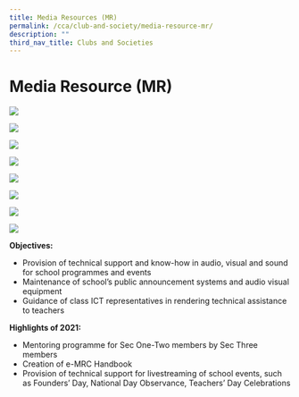 ```yaml
---
title: Media Resources (MR)
permalink: /cca/club-and-society/media-resource-mr/
description: ""
third_nav_title: Clubs and Societies
---
```

# **Media Resource (MR)**

![](/images/Setting-Up-for-Live-Stream-2-1024x768.jpeg)

![](/images/Setting-Up-for-Live-Stream-768x1024.jpeg)

![](/images/Before-CB-1-768x1024.jpeg)

![](/images/Before-CB-2-1024x768.jpg)

![](/images/Grad-Service-1-768x1024.jpeg)

![](/images/S1-CCA-Open-House-1024x768.jpg)

![](/images/CCA-session-2-1024x768.jpg)

![](/images/S1-CCA-Open-House-2-1024x768.jpg)

**Objectives:**

*   Provision of technical support and know-how in audio, visual and sound for school programmes and events
*   Maintenance of school’s public announcement systems and audio visual equipment
*   Guidance of class ICT representatives in rendering technical assistance to teachers

**Highlights of 2021:**

*   Mentoring programme for Sec One-Two members by Sec Three members
*   Creation of e-MRC Handbook
*   Provision of technical support for livestreaming of school events, such as Founders’ Day, National Day Observance, Teachers’ Day Celebrations

